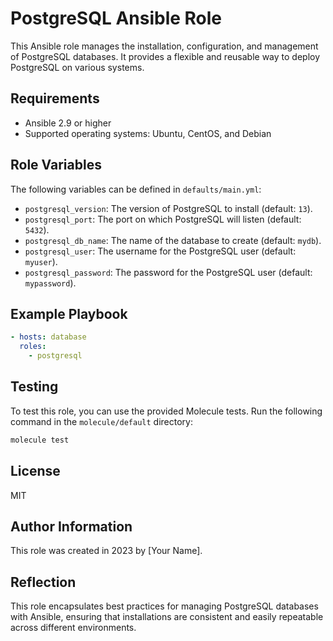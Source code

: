 # PostgreSQL Ansible Role

This Ansible role manages the installation, configuration, and management of PostgreSQL databases. It provides a flexible and reusable way to deploy PostgreSQL on various systems.

## Requirements

- Ansible 2.9 or higher
- Supported operating systems: Ubuntu, CentOS, and Debian

## Role Variables

The following variables can be defined in `defaults/main.yml`:

- `postgresql_version`: The version of PostgreSQL to install (default: `13`).
- `postgresql_port`: The port on which PostgreSQL will listen (default: `5432`).
- `postgresql_db_name`: The name of the database to create (default: `mydb`).
- `postgresql_user`: The username for the PostgreSQL user (default: `myuser`).
- `postgresql_password`: The password for the PostgreSQL user (default: `mypassword`).

## Example Playbook

```yaml
- hosts: database
  roles:
    - postgresql
```

## Testing

To test this role, you can use the provided Molecule tests. Run the following command in the `molecule/default` directory:

```bash
molecule test
```

## License

MIT

## Author Information

This role was created in 2023 by [Your Name].

## Reflection

This role encapsulates best practices for managing PostgreSQL databases with Ansible, ensuring that installations are consistent and easily repeatable across different environments.